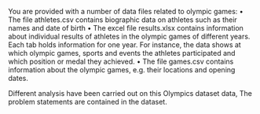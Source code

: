 You are provided with a number of data files related to olympic games:
• The file athletes.csv contains biographic data on athletes such as their names and date of birth
• The excel file results.xlsx contains information about individual results of athletes in the olympic
games of different years. Each tab holds information for one year. For instance, the data shows
at which olympic games, sports and events the athletes participated and which position or medal
they achieved.
• The file games.csv contains information about the olympic games, e.g. their locations and opening
dates.


Different analysis have been carried out on this Olympics dataset data, The problem statements are contained in the dataset.
